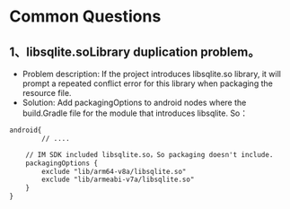 
# Common Questions

## <a name='1'></a>1、libsqlite.soLibrary duplication problem。

* Problem description: If the project introduces libsqlite.so library, it will prompt a repeated conflict error for this library when packaging the resource file.
* Solution: Add packagingOptions to android nodes where the build.Gradle file for the module that introduces libsqlite. So：

```xml
android{
		// ....

    // IM SDK included libsqlite.so，So packaging doesn't include.
    packagingOptions {
        exclude "lib/arm64-v8a/libsqlite.so"
        exclude "lib/armeabi-v7a/libsqlite.so"
    }
}
```

